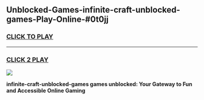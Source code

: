 
## Unblocked-Games-infinite-craft-unblocked-games-Play-Online-#0t0jj
<h3>
<a href="https://premium.freeplayer.one?title=infinite-craft-unblocked-games&ref=27F">CLICK TO PLAY</a></h3>
<hr>

<h3>
<a href="https://premium.freeplayer.one?title=infinite-craft-unblocked-games&ref=27F">CLICK 2 PLAY</a>
  
</h3>

<a href="https://premium.freeplayer.one?title=infinite-craft-unblocked-games&ref=27F"><img src="https://clearcache.store/games.png"></a>


**infinite-craft-unblocked-games games unblocked: Your Gateway to Fun and Accessible Online Gaming**

